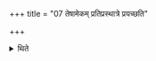 +++
title = "07 तेषामेकम् प्रतिप्रस्थात्रे प्रयच्छति"

+++

<details><summary>थिते</summary>

तेषामेकं प्रतिप्रस्थात्रे प्रयच्छति । एकमाग्नीध्राय ७
</details>
